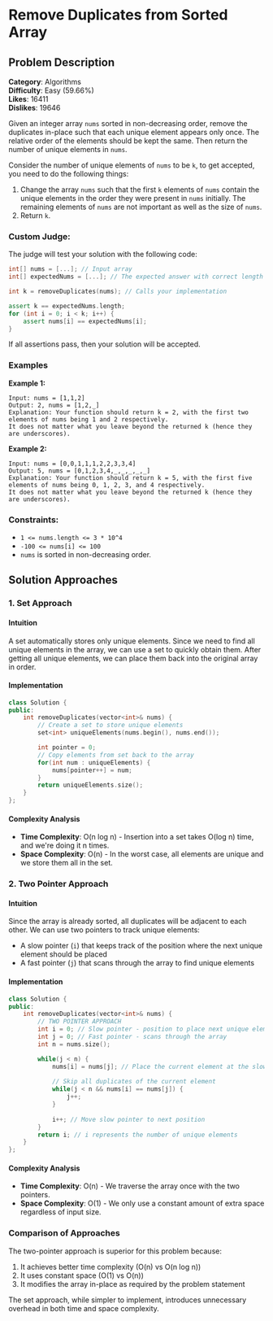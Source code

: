 # Remove Duplicates from Sorted Array

## Problem Description

**Category**: Algorithms  
**Difficulty**: Easy (59.66%)  
**Likes**: 16411  
**Dislikes**: 19646

Given an integer array `nums` sorted in non-decreasing order, remove the duplicates in-place such that each unique element appears only once. The relative order of the elements should be kept the same. Then return the number of unique elements in `nums`.

Consider the number of unique elements of `nums` to be `k`, to get accepted, you need to do the following things:

1. Change the array `nums` such that the first `k` elements of `nums` contain the unique elements in the order they were present in `nums` initially. The remaining elements of `nums` are not important as well as the size of `nums`.
2. Return `k`.

### Custom Judge:

The judge will test your solution with the following code:

```cpp
int[] nums = [...]; // Input array
int[] expectedNums = [...]; // The expected answer with correct length

int k = removeDuplicates(nums); // Calls your implementation

assert k == expectedNums.length;
for (int i = 0; i < k; i++) {
    assert nums[i] == expectedNums[i];
}
```

If all assertions pass, then your solution will be accepted.

### Examples

**Example 1:**

```
Input: nums = [1,1,2]
Output: 2, nums = [1,2,_]
Explanation: Your function should return k = 2, with the first two elements of nums being 1 and 2 respectively.
It does not matter what you leave beyond the returned k (hence they are underscores).
```

**Example 2:**

```
Input: nums = [0,0,1,1,1,2,2,3,3,4]
Output: 5, nums = [0,1,2,3,4,_,_,_,_,_]
Explanation: Your function should return k = 5, with the first five elements of nums being 0, 1, 2, 3, and 4 respectively.
It does not matter what you leave beyond the returned k (hence they are underscores).
```

### Constraints:

- `1 <= nums.length <= 3 * 10^4`
- `-100 <= nums[i] <= 100`
- `nums` is sorted in non-decreasing order.

## Solution Approaches

### 1. Set Approach

#### Intuition
A set automatically stores only unique elements. Since we need to find all unique elements in the array, we can use a set to quickly obtain them. After getting all unique elements, we can place them back into the original array in order.

#### Implementation

```cpp
class Solution {
public:
    int removeDuplicates(vector<int>& nums) {
        // Create a set to store unique elements
        set<int> uniqueElements(nums.begin(), nums.end());

        int pointer = 0;
        // Copy elements from set back to the array
        for(int num : uniqueElements) {
            nums[pointer++] = num;
        }
        return uniqueElements.size();
    }
};
```

#### Complexity Analysis
- **Time Complexity**: O(n log n) - Insertion into a set takes O(log n) time, and we're doing it n times.
- **Space Complexity**: O(n) - In the worst case, all elements are unique and we store them all in the set.

### 2. Two Pointer Approach

#### Intuition
Since the array is already sorted, all duplicates will be adjacent to each other. We can use two pointers to track unique elements:
- A slow pointer (`i`) that keeps track of the position where the next unique element should be placed
- A fast pointer (`j`) that scans through the array to find unique elements

#### Implementation

```cpp
class Solution {
public:
    int removeDuplicates(vector<int>& nums) {
        // TWO POINTER APPROACH
        int i = 0; // Slow pointer - position to place next unique element
        int j = 0; // Fast pointer - scans through the array
        int n = nums.size();

        while(j < n) {
            nums[i] = nums[j]; // Place the current element at the slow pointer
            
            // Skip all duplicates of the current element
            while(j < n && nums[i] == nums[j]) {
                j++;
            }
            
            i++; // Move slow pointer to next position
        }
        return i; // i represents the number of unique elements
    }
};
```

#### Complexity Analysis
- **Time Complexity**: O(n) - We traverse the array once with the two pointers.
- **Space Complexity**: O(1) - We only use a constant amount of extra space regardless of input size.

### Comparison of Approaches

The two-pointer approach is superior for this problem because:
1. It achieves better time complexity (O(n) vs O(n log n))
2. It uses constant space (O(1) vs O(n))
3. It modifies the array in-place as required by the problem statement

The set approach, while simpler to implement, introduces unnecessary overhead in both time and space complexity.